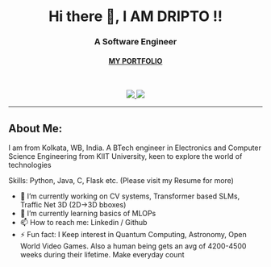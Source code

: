 <h1 align='center'>Hi there 👋, I AM DRIPTO !!</h1>
<h3 align='center'>A Software Engineer </h3>
<h4 align='center'><a href="https://dsaha21.github.io/" target="_blank">MY PORTFOLIO</a></h4>
<!-- <p>Check out <a href="https://www.freecodecamp.org/" target="_blank">freeCodeCamp</a>.</p> -->


<br>

<p align='center'>
  <a href="mailto:sahadripto21@gmail.com">
    <img src="https://img.shields.io/badge/GMAIL-sahadripto21%40gmail.com-red?logo=Gmail">
  </a>

  <a href="https://www.linkedin.com/in/dripto-saha-187b301a4/">
    <img src="https://img.shields.io/badge/LINKEDIN-DRIPTO_SAHA-blue?logo=LINKEDIN">
  </a>
</p>

---

## About Me:

I am from Kolkata, WB, India. A BTech engineer in Electronics and Computer Science Engineering from KIIT University, keen to explore the world of technologies

Skills: Python, Java, C, Flask etc. (Please visit my Resume for more)

- 🔭 I’m currently working on CV systems, Transformer based SLMs, Traffic Net 3D (2D->3D bboxes)  
- 🌱 I’m currently learning basics of MLOPs
- 📫 How to reach me: Linkedin / Github 
- ⚡ Fun fact: I Keep interest in Quantum Computing, Astronomy, Open World Video Games. Also a human being gets an avg of 4200-4500 weeks during their lifetime. Make everyday count 


<!--
**dsaha21/dsaha21** is a ✨ _special_ ✨ repository because its `README.md` (this file) appears on your GitHub profile.
https://github.com/dsaha21/dsaha21/blob/main/GlaringTanCanary.webp
Here are some ideas to get you started:


- 🔭 I’m currently working on ...
- 🌱 I’m currently learning ...
- 👯 I’m looking to collaborate on ...
- 🤔 I’m looking for help with ...
- 💬 Ask me about ...
- 📫 How to reach me: ...
- 😄 Pronouns: ...
- ⚡ Fun fact: ...
-->
